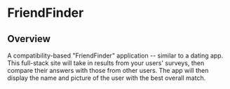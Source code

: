 # FriendFinder
## Overview 

 A compatibility-based "FriendFinder" application -- similar to  a dating app. This full-stack site will take in results from your users'
 surveys, then compare their answers with those from other users. The app will then display the name and  picture of the user with 
 the best overall match.
